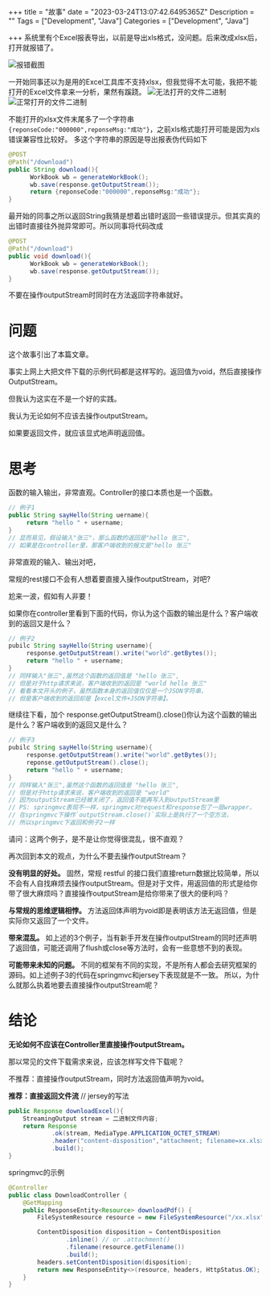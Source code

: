 +++
title = "故事"
date = "2023-03-24T13:07:42.6495365Z"
Description = ""
Tags = ["Development", "Java"]
Categories = ["Development", "Java"]

+++
系统里有个Excel报表导出，以前是导出xls格式，没问题。后来改成xlsx后，打开就报错了。

![报错截图](/images/error_when_open_xlsx.png)

一开始同事还以为是用的Excel工具库不支持xlsx，但我觉得不太可能，我把不能打开的Excel文件拿来一分析，果然有蹊跷。
![无法打开的文件二进制](/images/file_compare.png)
![正常打开的文件二进制](/images/file_compare_right.png)

不能打开的xlsx文件末尾多了一个字符串`{reponseCode:"000000",reponseMsg:"成功"}`，之前xls格式能打开可能是因为xls错误兼容性比较好。
多这个字符串的原因是导出报表伪代码如下

```java
@POST
@Path("/download")
public String download(){
      WorkBook wb = generateWorkBook();
      wb.save(response.getOutputStream());
      return {reponseCode:"000000",reponseMsg:"成功"};
}
```

最开始的同事之所以返回String我猜是想着出错时返回一些错误提示。但其实真的出错时直接往外抛异常即可。所以同事将代码改成

```java
@POST
@Path("/download")
public void download(){
      WorkBook wb = generateWorkBook();
      wb.save(response.getOutputStream());
}
```

不要在操作outputStream时同时在方法返回字符串就好。

# 问题
这个故事引出了本篇文章。

事实上网上大把文件下载的示例代码都是这样写的。返回值为void，然后直接操作OutputStream。

但我认为这实在不是一个好的实践。

我认为无论如何不应该去操作outputStream。

如果要返回文件，就应该显式地声明返回值。
# 思考
函数的输入输出，非常直观。Controller的接口本质也是一个函数。

```java
// 例子1
public String sayHello(String uername){
     return "hello " + username;
}
// 显而易见，假设输入"张三"，那么函数的返回是"hello 张三",
// 如果是在controller里，那客户端收到的报文是"hello 张三"
```

非常直观的输入、输出对吧，

常规的rest接口不会有人想着要直接入操作outputStream，对吧?

尬来一波，假如有人非要！

如果你在controller里看到下面的代码，你认为这个函数的输出是什么？客户端收到的返回又是什么？

```java
// 例子2
pubilc String sayHello(String username){
     response.getOutputStream().write("world".getBytes());
     return "hello " + username;
}
// 同样输入"张三",虽然这个函数的返回值是 "hello 张三",
// 但是对于http请求来说，客户端收到的返回是 "world hello 张三"
// 看看本文开头的例子，虽然函数本身的返回值仅仅是一个JSON字符串，
// 但是客户端收到的返回却是【excel文件+JSON字符串】。
```

继续往下看，加个 response.getOutputStream().close()你认为这个函数的输出是什么？客户端收到的返回又是什么？

```java
// 例子3
pubilc String sayHello(String username){
     response.getOutputStream().write("world".getBytes());
     reponse.getOutputStream().close();
     return "hello " + username;
}
// 同样输入"张三",虽然这个函数的返回值是 "hello 张三",
// 但是对于http请求来说，客户端收到的返回是 "world"
// 因为outputStream已经被关闭了，返回值不能再写入到outputStream里
// PS: springmvc表现不一样，springmvc对request和response包了一层wrapper，
// 在springmvc下操作`outputStream.close()`实际上是执行了一个空方法，
// 所以springmvc下返回和例子2一样
```

请问：这两个例子，是不是让你觉得很混乱，很不直观？

再次回到本文的观点，为什么不要去操作outputStream？

**没有明显的好处。**
固然，常规 restful 的接口我们直接return数据比较简单，所以不会有人自找麻烦去操作outputStream。但是对于文件，用返回值的形式是给你带了很大麻烦吗？直接操作outputStream是给你带来了很大的便利吗？

**与常规的思维逻辑相悖。**
方法返回体声明为void即是表明该方法无返回值，但是实际你又返回了一个文件。

**带来混乱。**
如上述的3个例子，当有新手开发在操作outputStream的同时还声明了返回值，可能还调用了flush或close等方法时，会有一些意想不到的表现。

**可能带来未知的问题。**
不同的框架有不同的实现，不是所有人都会去研究框架的源码。如上述例子3的代码在springmvc和jersey下表现就是不一致。
所以，为什么就那么执着地要去直接操作outputStream呢？

# 结论
**无论如何不应该在Controller里直接操作outputStream。**

那以常见的文件下载需求来说，应该怎样写文件下载呢？

不推荐：直接操作outputStream，同时方法返回值声明为void。

**推荐：直接返回文件流**
// jersey的写法
```java
public Response downloadExcel(){
    StreamingOutput stream = 二进制文件内容;
    return Response
            .ok(stream, MediaType.APPLICATION_OCTET_STREAM)
            .header("content-disposition","attachment; filename=xx.xlsx")
            .build();
}
```

springmvc的示例

```java
@Controller
public class DownloadController {
    @GetMapping
    public ResponseEntity<Resource> downloadPdf() {
        FileSystemResource resource = new FileSystemResource("/xx.xlsx");

        ContentDisposition disposition = ContentDisposition
                .inline() // or .attachment()
                .filename(resource.getFilename())
                .build();
        headers.setContentDisposition(disposition);
        return new ResponseEntity<>(resource, headers, HttpStatus.OK);
    }
}
```